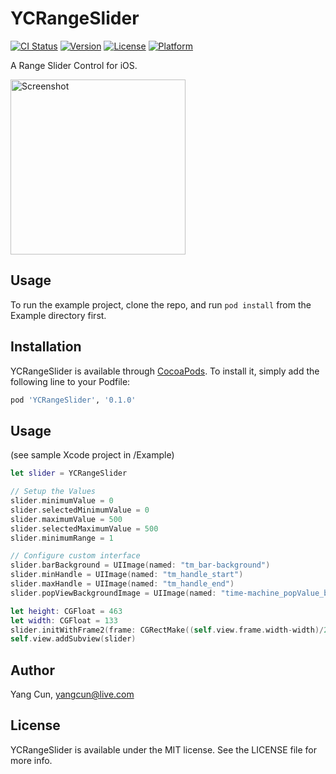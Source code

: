 # YCRangeSlider

[![CI Status](http://img.shields.io/travis/backslash112/YCRangeSlider.svg?style=flat)](https://travis-ci.org/backslash112/YCRangeSlider)
[![Version](https://img.shields.io/cocoapods/v/YCRangeSlider.svg?style=flat)](http://cocoapods.org/pods/YCRangeSlider)
[![License](https://img.shields.io/cocoapods/l/YCRangeSlider.svg?style=flat)](http://cocoapods.org/pods/YCRangeSlider)
[![Platform](https://img.shields.io/cocoapods/p/YCRangeSlider.svg?style=flat)](http://cocoapods.org/pods/YCRangeSlider)

A Range Slider Control for iOS.

<img src="https://cloud.githubusercontent.com/assets/5343215/9953287/feaa2382-5e11-11e5-8013-f1a1fa533a35.png" alt="Screenshot" width=280 />

## Usage

To run the example project, clone the repo, and run `pod install` from the Example directory first.

## Installation

YCRangeSlider is available through [CocoaPods](http://cocoapods.org). To install
it, simply add the following line to your Podfile:

```ruby
pod 'YCRangeSlider', '0.1.0'
```

## Usage
(see sample Xcode project in /Example)
```Swift
let slider = YCRangeSlider

// Setup the Values
slider.minimumValue = 0
slider.selectedMinimumValue = 0
slider.maximumValue = 500
slider.selectedMaximumValue = 500
slider.minimumRange = 1

// Configure custom interface
slider.barBackground = UIImage(named: "tm_bar-background")
slider.minHandle = UIImage(named: "tm_handle_start")
slider.maxHandle = UIImage(named: "tm_handle_end")
slider.popViewBackgroundImage = UIImage(named: "time-machine_popValue_bg")

let height: CGFloat = 463
let width: CGFloat = 133
slider.initWithFrame2(frame: CGRectMake((self.view.frame.width-width)/2, (self.view.frame.height - height)/2, width, height))
self.view.addSubview(slider)
```

## Author

Yang Cun, yangcun@live.com

## License

YCRangeSlider is available under the MIT license. See the LICENSE file for more info.
